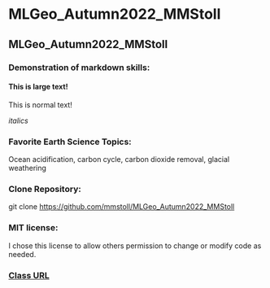 # MLGeo_Autumn2022_MMStoll

## **MLGeo_Autumn2022_MMStoll**

### Demonstration of markdown skills:

#### This is large text!

This is normal text!

*italics*


### Favorite Earth Science Topics:

Ocean acidification, carbon cycle, carbon dioxide removal, glacial weathering


### Clone Repository:

git clone https://github.com/mmstoll/MLGeo_Autumn2022_MMStoll


### MIT license:

I chose this license to allow others permission to change or modify code as needed. 


### [Class URL](https://github.com/UW-ESS-DS/MLGeo-Autumn22)
